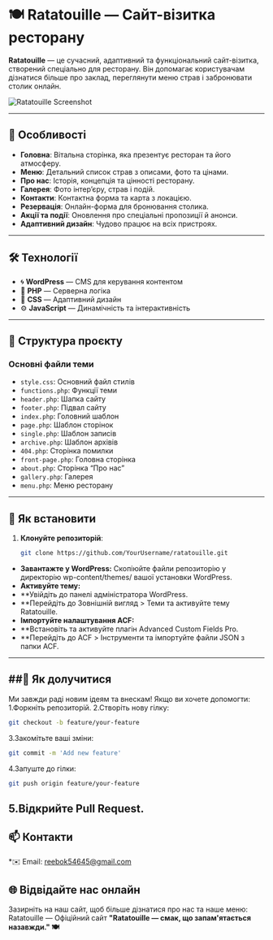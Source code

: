 # 🍽️ Ratatouille — Сайт-візитка ресторану

**Ratatouille** — це сучасний, адаптивний та функціональний сайт-візитка, створений спеціально для ресторану. Він допомагає користувачам дізнатися більше про заклад, переглянути меню страв і забронювати столик онлайн.

![Ratatouille Screenshot](screenshot.jpg)

---

## 🌟 Особливості

- **Головна**: Вітальна сторінка, яка презентує ресторан та його атмосферу.
- **Меню**: Детальний список страв з описами, фото та цінами.
- **Про нас**: Історія, концепція та цінності ресторану.
- **Галерея**: Фото інтер’єру, страв і подій.
- **Контакти**: Контактна форма та карта з локацією.
- **Резервація**: Онлайн-форма для бронювання столика.
- **Акції та події**: Оновлення про спеціальні пропозиції й анонси.
- **Адаптивний дизайн**: Чудово працює на всіх пристроях.

---

## 🛠️ Технології

- 🌀 **WordPress** — CMS для керування контентом  
- 🐘 **PHP** — Серверна логіка  
- 🎨 **CSS** — Адаптивний дизайн  
- ⚙️ **JavaScript** — Динамічність та інтерактивність

---

## 📂 Структура проєкту

### Основні файли теми

- `style.css`: Основний файл стилів
- `functions.php`: Функції теми
- `header.php`: Шапка сайту
- `footer.php`: Підвал сайту
- `index.php`: Головний шаблон
- `page.php`: Шаблон сторінок
- `single.php`: Шаблон записів
- `archive.php`: Шаблон архівів
- `404.php`: Сторінка помилки
- `front-page.php`: Головна сторінка
- `about.php`: Сторінка “Про нас”
- `gallery.php`: Галерея
- `menu.php`: Меню ресторану

---
## 🚀 Як встановити

1. **Клонуйте репозиторій**:
   ```bash
   git clone https://github.com/YourUsername/ratatouille.git
   ```
* **Завантажте у WordPress:** Скопіюйте файли репозиторію у директорію wp-content/themes/ вашої установки WordPress.
* **Активуйте тему:**
* **Увійдіть до панелі адміністратора WordPress.
* **Перейдіть до Зовнішній вигляд > Теми та активуйте тему Ratatouille.
* **Імпортуйте налаштування ACF:**
* **Встановіть та активуйте плагін Advanced Custom Fields Pro.
* **Перейдіть до ACF > Інструменти та імпортуйте файли JSON з папки ACF.
---
##🤝 Як долучитися
---
Ми завжди раді новим ідеям та внескам! Якщо ви хочете допомогти:
1.Форкніть репозиторій.
2.Створіть нову гілку:
```bash
git checkout -b feature/your-feature
```
3.Закомітьте ваші зміни:
```bash
git commit -m 'Add new feature'
```
4.Запуште до гілки:
```bash
git push origin feature/your-feature
```
5.Відкрийте Pull Request.
---
## 📫 Контакти
*✉️ Email: reebok54645@gmail.com
## 🌐 Відвідайте нас онлайн
Зазирніть на наш сайт, щоб більше дізнатися про нас та наше меню: Ratatouille — Офіційний сайт
**"Ratatouille — смак, що запам'ятається назавжди." 🍽️**

